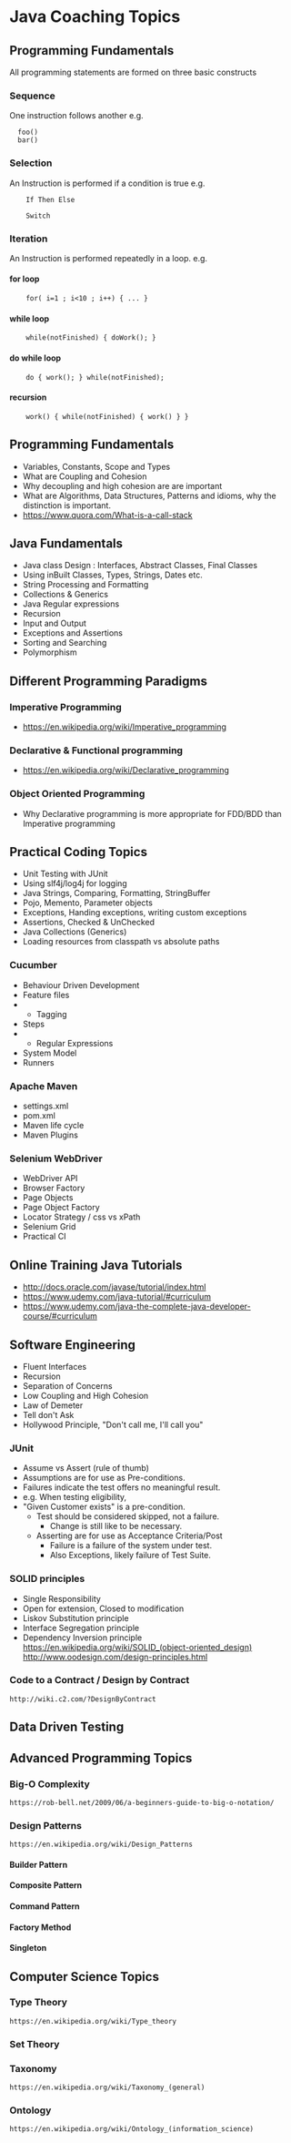 # Java Coaching Topics
## Programming Fundamentals
All programming statements are formed on three basic constructs
### Sequence
One instruction follows another e.g.

```
  foo()
  bar()
```

### Selection
An Instruction is performed if a condition is true e.g.

~~~~
	If Then Else  
~~~~

~~~~
	Switch
~~~~

### Iteration
An Instruction is performed repeatedly in a loop. e.g.

#### for loop

~~~~
	for( i=1 ; i<10 ; i++) { ... }
~~~~

#### while loop

~~~~
	while(notFinished) { doWork(); }
~~~~

#### do while loop

~~~~
	do { work(); } while(notFinished);
~~~~

#### recursion

~~~~
	work() { while(notFinished) { work() } }
~~~~

## Programming Fundamentals
 * Variables, Constants, Scope and Types
 * What are Coupling and Cohesion
 * Why decoupling and high cohesion are are important
 * What are Algorithms, Data Structures, Patterns and idioms, why the distinction is important.
 * https://www.quora.com/What-is-a-call-stack

## Java Fundamentals
 * Java class Design : Interfaces, Abstract Classes, Final Classes
 * Using inBuilt Classes, Types, Strings, Dates etc.
 * String Processing and Formatting
 * Collections & Generics
 * Java Regular expressions
 * Recursion
 * Input and Output
 * Exceptions and Assertions	
 * Sorting and Searching
 * Polymorphism

## Different Programming Paradigms
### Imperative Programming
 * https://en.wikipedia.org/wiki/Imperative_programming
### Declarative & Functional programming
 * https://en.wikipedia.org/wiki/Declarative_programming 
### Object Oriented Programming		
 * Why Declarative programming is more appropriate for FDD/BDD than Imperative programming 

## Practical Coding Topics
 * Unit Testing with JUnit 
 * Using slf4j/log4j for logging
 * Java Strings, Comparing, Formatting, StringBuffer
 * Pojo, Memento, Parameter objects
 * Exceptions, Handing exceptions, writing custom exceptions
 * Assertions, Checked & UnChecked
 * Java Collections (Generics)
 * Loading resources from classpath vs absolute paths

### Cucumber
 * Behaviour Driven Development
 * Feature files
 * * Tagging
 * Steps
 * * Regular Expressions
 * System Model
 * Runners

### Apache Maven
 * settings.xml
 * pom.xml
 * Maven life cycle
 * Maven Plugins
 
### Selenium WebDriver
 * WebDriver API
 * Browser Factory
 * Page Objects
 * Page Object Factory
 * Locator Strategy / css vs xPath
 * Selenium Grid
 * Practical CI
 
## Online Training Java Tutorials
 * http://docs.oracle.com/javase/tutorial/index.html		
 * https://www.udemy.com/java-tutorial/#curriculum
 * https://www.udemy.com/java-the-complete-java-developer-course/#curriculum

## Software Engineering
 * Fluent Interfaces
 * Recursion
 * Separation of Concerns
 * Low Coupling and High Cohesion
 * Law of Demeter
 * Tell don't Ask
 * Hollywood Principle, "Don't call me, I'll call you"	

### JUnit
 * Assume vs Assert (rule of thumb)
 * Assumptions are for use as Pre-conditions.
 * Failures indicate the test offers no meaningful result.
 * e.g. When testing eligibility, 
 * "Given Customer exists" is a pre-condition.
	* Test should be considered skipped, not a failure.
		* Change is still like to be necessary.
	* Asserting are for use as Acceptance Criteria/Post
		* Failure is a failure of the system under test.
		* Also Exceptions, likely failure of Test Suite.

### SOLID principles 
 * Single Responsibility
 * Open for extension, Closed to modification
 * Liskov Substitution principle
 * Interface Segregation principle
 * Dependency Inversion principle
	https://en.wikipedia.org/wiki/SOLID_(object-oriented_design)
	http://www.oodesign.com/design-principles.html

### Code to a Contract / Design by Contract
	http://wiki.c2.com/?DesignByContract 

## Data Driven Testing		

## Advanced Programming Topics
###	Big-O Complexity
	https://rob-bell.net/2009/06/a-beginners-guide-to-big-o-notation/

### Design Patterns

	https://en.wikipedia.org/wiki/Design_Patterns

#### Builder Pattern
#### Composite Pattern
#### Command Pattern
#### Factory Method
#### Singleton

## Computer Science Topics

### Type Theory

	https://en.wikipedia.org/wiki/Type_theory

### Set Theory

### Taxonomy

	https://en.wikipedia.org/wiki/Taxonomy_(general)

### Ontology

	https://en.wikipedia.org/wiki/Ontology_(information_science)
